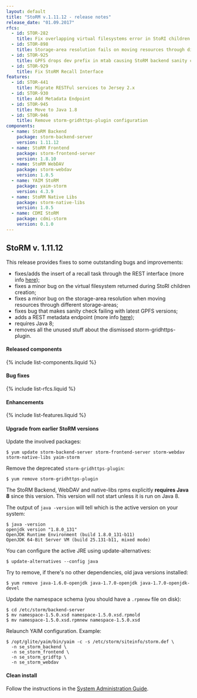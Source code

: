 ```yaml
---
layout: default
title: "StoRM v.1.11.12 - release notes"
release_date: "01.09.2017"
rfcs:
  - id: STOR-282
    title: Fix overlapping virtual filesystems error in StoRI children creation
  - id: STOR-898
    title: Storage-area resolution fails on moving resources through different storage-areas
  - id: STOR-925
    title: GPFS drops dev prefix in mtab causing StoRM backend sanity check to fail
  - id: STOR-929
    title: Fix StoRM Recall Interface
features:
  - id: STOR-441
    title: Migrate RESTFul services to Jersey 2.x
  - id: STOR-930
    title: Add Metadata Endpoint
  - id: STOR-945
    title: Move to Java 1.8
  - id: STOR-946
    title: Remove storm-gridhttps-plugin configuration
components:
  - name: StoRM Backend
    package: storm-backend-server
    version: 1.11.12
  - name: StoRM Frontend
    package: storm-frontend-server
    version: 1.8.10
  - name: StoRM WebDAV
    package: storm-webdav
    version: 1.0.5
  - name: YAIM StoRM
    package: yaim-storm
    version: 4.3.9
  - name: StoRM Native Libs
    package: storm-native-libs
    version: 1.0.5
  - name: CDMI StoRM
    package: cdmi-storm
    version: 0.1.0
---
```


## StoRM v. 1.11.12

This release provides fixes to some outstanding bugs and improvements:

* fixes/adds the insert of a recall task through the REST interface (more info [here](https://github.com/italiangrid/storm/tree/develop/src/main/java/it/grid/storm/tape/recalltable/resources));
* fixes a minor bug on the virtual filesystem returned during StoRI children creation;
* fixes a minor bug on the storage-area resolution when moving resources through different storage-areas;
* fixes bug that makes sanity check failing with latest GPFS versions;
* adds a REST metadata endpoint (more info [here](https://github.com/italiangrid/storm/tree/develop/src/main/java/it/grid/storm/rest/metadata));
* requires Java 8;
* removes all the unused stuff about the dismissed storm-gridhttps-plugin.

#### Released components

{% include list-components.liquid %}

#### Bug fixes

{% include list-rfcs.liquid %}

#### Enhancements

{% include list-features.liquid %}

#### Upgrade from earlier StoRM versions

Update the involved packages:

    $ yum update storm-backend-server storm-frontend-server storm-webdav storm-native-libs yaim-storm

Remove the deprecated `storm-gridhttps-plugin`:

    $ yum remove storm-gridhttps-plugin

The StoRM Backend, WebDAV and native-libs rpms explicitly **requires Java 8** since this version. 
This version will not start unless it is run on Java 8.

The output of `java -version` will tell which is the active version on your system:

    $ java -version
    openjdk version "1.8.0_131"
    OpenJDK Runtime Environment (build 1.8.0_131-b11)
    OpenJDK 64-Bit Server VM (build 25.131-b11, mixed mode)

You can configure the active JRE using update-alternatives:

    $ update-alternatives --config java

Try to remove, if there's no other dependencies, old java versions installed:

    $ yum remove java-1.6.0-openjdk java-1.7.0-openjdk java-1.7.0-openjdk-devel

Update the namespace schema (you should have a `.rpmnew` file on disk):

    $ cd /etc/storm/backend-server
    $ mv namespace-1.5.0.xsd namespace-1.5.0.xsd.rpmold
    $ mv namespace-1.5.0.xsd.rpmnew namespace-1.5.0.xsd

Relaunch YAIM configuration. Example:

    $ /opt/glite/yaim/bin/yaim -c -s /etc/storm/siteinfo/storm.def \
      -n se_storm_backend \
      -n se_storm_frontend \
      -n se_storm_gridftp \
      -n se_storm_webdav

#### Clean install

Follow the instructions in the [System Administration Guide][storm-sysadmin-guide].

[storm-sysadmin-guide]: {{site.baseurl}}/documentation/sysadmin-guide/1.11.12